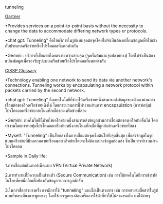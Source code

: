 tunneling


[Gartner](https://www.gartner.com/en/glossary/all-terms)

•Provides services on a point-to-point basis without the necessity to change the data to accommodate differing network types or protocols.

•chat gpt: Tunneling" คือให้บริการในรูปแบบจุดต่อจุดโดยไม่จำเป็นต้องเปลี่ยนข้อมูลเพื่อให้เข้ากับประเภทเครือข่ายหรือโปรโตคอลที่แตกต่างกัน

•Gemini : บริการที่เชื่อมต่อโดยตรงระหว่างสองจุด (จุดเริ่มต้นและจุดปลายทาง) โดยไม่จำเป็นต้องแปลงข้อมูลเพื่อรองรับรูปแบบเครือข่ายหรือโปรโตคอลที่แตกต่างกัน




[CISSP Glossary](https://csrc.nist.gov/glossary)

•Technology enabling one network to send its data via another network's connections. Tunneling works by encapsulating a network protocol within packets carried by the second network.

•chat gpt: Tunneling” คือเทคโนโลยีที่ช่วยให้เครือข่ายหนึ่งสามารถส่งข้อมูลของตัวเองผ่านการเชื่อมต่อของอีกเครือข่ายหนึ่งได้ โดยกระบวนการนี้ทำงานผ่านการ encapsulation (การห่อหุ้ม) โปรโตคอลเครือข่ายภายในแพ็กเก็ตของเครือข่ายที่สอง

•Gemini: เทคโนโลยีนี้ช่วยให้เครือข่ายหนึ่งสามารถส่งข้อมูลผ่านการเชื่อมต่อของเครือข่ายอื่นได้ โดยทำงานโดยการห่อหุ้มโปรโตคอลเครือข่ายหนึ่งภายในแพ็กเก็ตที่ถูกส่งผ่านเครือข่ายที่สอง


•Myself: "Tunneling" เป็นสื่อกลางในการเชื่อมต่อจุดเริ่มต้นไปยังจุดสิ้นสุด เพื่อส่งข้อมูลในรูปแบบเครือข่ายที่มีหลากหลายหรือคนละเครือข่ายโดยจะไม่ต้องแปลงข้อมูลก่อนส่ง ซึ่งเป็นการทำงานผ่านโปรโตคอล



•Sample in Daily life:

1.การเชื่อมต่ออินเทอร์เน็ตแบบ VPN (Virtual Private Network)

2.การทำงานที่มีความเป็นส่วนตัว (Secure Communication) เช่น การใช้เทคโนโลยีการเข้ารหัสในโทรศัพท์มือถือเพื่อป้องกันข้อมูลจากการถูกดักจับ

3.ในการสื่อสารบางครั้ง อาจมีการใช้ "tunneling" แบบไม่เป็นทางการ เช่น การพยายามสื่อสารในรูปแบบที่หลบเลี่ยงการพูดตรงๆ โดยใช้การพูดทางอ้อมหรือการใช้คำที่ทำให้ไม่สามารถตีความได้ง่ายๆ
